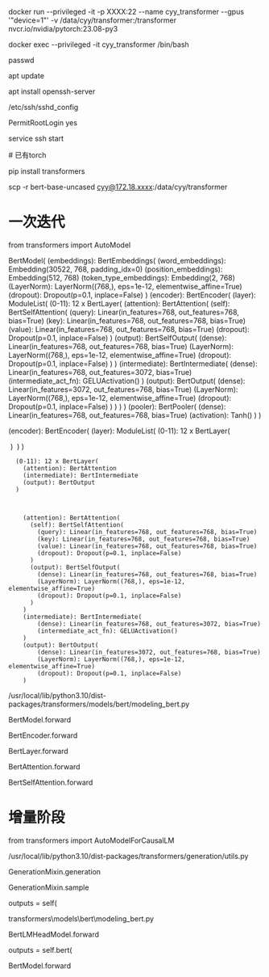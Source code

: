 docker run --privileged -it -p XXXX:22 --name cyy_transformer --gpus '"device=1"'  -v /data/cyy/transformer:/transformer nvcr.io/nvidia/pytorch:23.08-py3

docker exec --privileged -it cyy_transformer /bin/bash 

passwd

apt update

apt install openssh-server

/etc/ssh/sshd_config

PermitRootLogin yes

service ssh start

\# 已有torch

pip install transformers

scp -r bert-base-uncased cyy@172.18.xxxx:/data/cyy/transformer

# 一次迭代

from transformers import AutoModel

BertModel(
  (embeddings): BertEmbeddings(
    (word_embeddings): Embedding(30522, 768, padding_idx=0)
    (position_embeddings): Embedding(512, 768)
    (token_type_embeddings): Embedding(2, 768)
    (LayerNorm): LayerNorm((768,), eps=1e-12, elementwise_affine=True)
    (dropout): Dropout(p=0.1, inplace=False)
  )
  (encoder): BertEncoder(
    (layer): ModuleList(
      (0-11): 12 x BertLayer(
        (attention): BertAttention(
          (self): BertSelfAttention(
            (query): Linear(in_features=768, out_features=768, bias=True)
            (key): Linear(in_features=768, out_features=768, bias=True)
            (value): Linear(in_features=768, out_features=768, bias=True)
            (dropout): Dropout(p=0.1, inplace=False)
          )
          (output): BertSelfOutput(
            (dense): Linear(in_features=768, out_features=768, bias=True)
            (LayerNorm): LayerNorm((768,), eps=1e-12, elementwise_affine=True)
            (dropout): Dropout(p=0.1, inplace=False)
          )
        )
        (intermediate): BertIntermediate(
          (dense): Linear(in_features=768, out_features=3072, bias=True)
          (intermediate_act_fn): GELUActivation()
        )
        (output): BertOutput(
          (dense): Linear(in_features=3072, out_features=768, bias=True)
          (LayerNorm): LayerNorm((768,), eps=1e-12, elementwise_affine=True)
          (dropout): Dropout(p=0.1, inplace=False)
        )
      )
    )
  )
  (pooler): BertPooler(
    (dense): Linear(in_features=768, out_features=768, bias=True)
    (activation): Tanh()
  )
)



  (encoder): BertEncoder(
    (layer): ModuleList(
      (0-11): 12 x BertLayer(

​      )
​    )
  )



      (0-11): 12 x BertLayer(
        (attention): BertAttention
        (intermediate): BertIntermediate
        (output): BertOutput
      )



        (attention): BertAttention(
          (self): BertSelfAttention(
            (query): Linear(in_features=768, out_features=768, bias=True)
            (key): Linear(in_features=768, out_features=768, bias=True)
            (value): Linear(in_features=768, out_features=768, bias=True)
            (dropout): Dropout(p=0.1, inplace=False)
          )
          (output): BertSelfOutput(
            (dense): Linear(in_features=768, out_features=768, bias=True)
            (LayerNorm): LayerNorm((768,), eps=1e-12, elementwise_affine=True)
            (dropout): Dropout(p=0.1, inplace=False)
          )
        )
        (intermediate): BertIntermediate(
            (dense): Linear(in_features=768, out_features=3072, bias=True)
            (intermediate_act_fn): GELUActivation()
        )
        (output): BertOutput(
            (dense): Linear(in_features=3072, out_features=768, bias=True)
            (LayerNorm): LayerNorm((768,), eps=1e-12, elementwise_affine=True)
            (dropout): Dropout(p=0.1, inplace=False)
        )



/usr/local/lib/python3.10/dist-packages/transformers/models/bert/modeling_bert.py

BertModel.forward

BertEncoder.forward

BertLayer.forward

BertAttention.forward

BertSelfAttention.forward

# 增量阶段

from transformers import AutoModelForCausalLM

/usr/local/lib/python3.10/dist-packages/transformers/generation/utils.py

GenerationMixin.generation

GenerationMixin.sample

outputs = self(

transformers\models\bert\modeling_bert.py

BertLMHeadModel.forward

outputs = self.bert(

BertModel.forward
